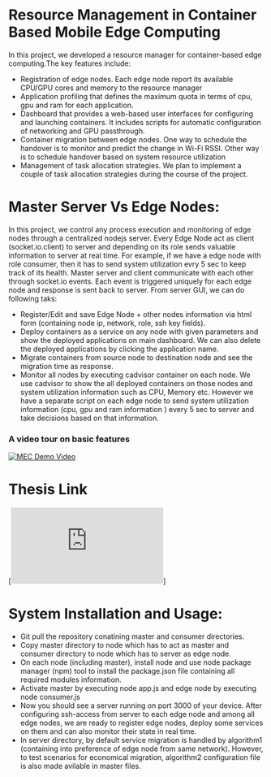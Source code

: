 # Resource Management in Container Based Mobile Edge Computing

In this project, we  developed a resource manager for container-based edge computing.The key features include:

* Registration of edge nodes. Each edge node  report its available CPU/GPU cores and memory to the resource manager
* Application profiling that defines the maximum quota in terms of cpu, gpu and ram for each application.
* Dashboard that provides a web-based user interfaces for configuring and launching containers. It includes scripts for automatic configuration of networking and GPU passthrough.
* Container migration between edge nodes. One way to schedule the handover is to monitor and predict the change in Wi-Fi RSSI. Other way is to schedule handover based on system resource utilization
* Management of task allocation strategies. We plan to implement a couple of task allocation strategies  during the course of the project.

# Master Server Vs Edge Nodes:
In this project, we control any process execution and monitoring of edge nodes through a centralized nodejs server. Every Edge Node act as client (socket.io.client) to server and depending on its role sends valuable information to server at real time. For example, if we have a edge node with role consumer, then it has to send system utilization evry 5 sec to keep track of its health. Master server and client communicate with each other through socket.io  events. Each event is triggered uniquely for each edge node and response is sent back to server. From server GUI, we can do following taks:

* Register/Edit and save Edge Node + other nodes information via html form (containing node ip, network, role, ssh key fields).
* Deploy containers as a service on any node with given parameters and show the deployed applications on main dashboard. We can also delete the deployed applications by clicking the application name.
* Migrate containers from source node to destination node and see the migration time as response.
* Monitor all nodes  by executing cadvisor container on each node. We use cadvisor to show the all deployed containers on those nodes and system utilization information such as CPU, Memory etc. However we have a separate script on each edge node to send system utilization information (cpu, gpu and ram information ) every 5 sec to server and take decisions based on that information. 

### A video tour on basic features
[![MEC Demo Video](http://www.systemsolutionsdevelopment.com/wp-content/uploads/2017/07/Product-DemoVideo-1.jpg)](https://vimeo.com/277253909)

# Thesis Link
[![Thesis Link](https://aaltodoc.aalto.fi/bitstream/handle/123456789/34370/master_Tufail_Muhammad_2018.pdf?sequence=1&isAllowed=y)]


# System Installation and Usage:
* Git pull the repository conatining master and consumer directories.
* Copy master directory to node which has to act as master and consumer directory to node which has to server as edge node.
* On each node (including master), install node and use node package manager (npm) tool to install the package.json file containing all required modules information.
* Activate master by executing node app.js and edge node by executing node consumer.js
* Now you should see a server running on port 3000 of your device. After configuring ssh-access from server to each edge node and among all edge nodes, we are ready to register edge nodes, deploy some services on them and can also monitor their state in real time.
* In server directory, by default service migration is handled by algorithm1 (containing into preference of edge node from same network). However, to test scenarios for economical migration, algorithm2 configuration file is also made avilable in master files.


